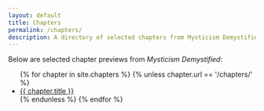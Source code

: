 ```yaml
---
layout: default
title: Chapters
permalink: /chapters/
description: A directory of selected chapters from Mysticism Demystified — on perception, identity, structure, and self.
---
```


Below are selected chapter previews from *Mysticism Demystified*:

<ul>
  {% for chapter in site.chapters %}
    {% unless chapter.url == '/chapters/' %}
      <li><a href="{{ chapter.url }}">{{ chapter.title }}</a></li>
    {% endunless %}
  {% endfor %}
</ul>
